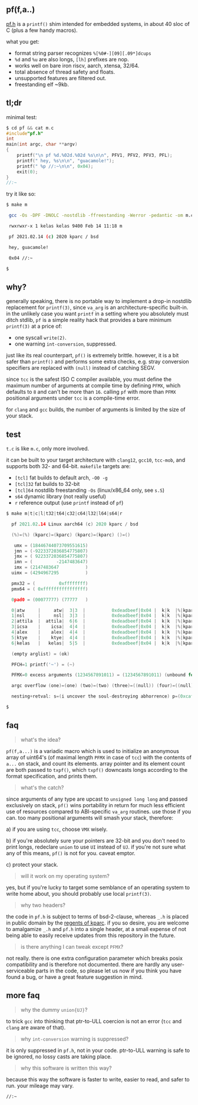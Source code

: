 ## pf(f,a..)

[pf.h](https://github.com/kelas/pf/blob/master/pf.h) is a `printf()` shim intended for embedded systems, in about 40 sloc of C (plus a few handy macros).

what you get:

* format string parser recognizes `%[%0#-][09][.09*]dcups`
* `%d` and `%u` are also longs, `[lh]` prefixes are nop.
* works well on bare iron riscv, aarch, xtensa, 32/64.
* total absence of thread safety and floats.
* unsupported features are filtered out.
* freestanding elf ~9kb.

## tl;dr

minimal test:

```c
$ cd pf && cat m.c
#include"pf.h"
int
main(int argc, char **argv)
{
    printf("\n pf %d.%02d.%02d %s\n\n", PFV1, PFV2, PFV3, PFL);
    printf(" hey, %s\n\n", "guacamole!");
    printf(" %p //:~\n\n", 0x04);
    exit(0);
}
//:~
```

try it like so:

```bash
$ make m

 gcc -Os -DPF -DNOLC -nostdlib -ffreestanding -Werror -pedantic -om m.c s.S

 rwxrwxr-x 1 kelas kelas 9400 Feb 14 11:18 m

 pf 2021.02.14 (c) 2020 kparc / bsd

 hey, guacamole!

 0x04 //:~

$
```

## why?

generally speaking, there is no portable way to implement a drop-in nostdlib
replacement for `printf(3)`, since `va_arg` is an architecture-specific
built-in. in the unlikely case you want `printf` in a setting where you
absolutely must ditch stdlib, `pf` is a simple reality hack that provides
a bare minimum `printf(3)` at a price of:

* one syscall `write(2)`.
* one warning `int-conversion`, suppressed.

just like its real counterpart, `pf()` is extremely brittle. however, it
is a bit safer than `printf()` and performs some extra checks, e.g. stray
conversion specifiers are replaced with `(null)` instead of catching SEGV.

since `tcc` is the safest ISO C compiler available, you must define
the maximum number of arguments at compile time by defining `PFMX`, which
defaults to `8` and can't be more than `16`. calling `pf` with more than
`PFMX` positional arguments under `tcc` is a compile-time error.

for `clang` and `gcc` builds, the number of arguments is limited by the size of
your stack.

## test

`t.c` is like `m.c`, only more involved.

it can be built to your target architecture with `clang12`, `gcc10`, `tcc-mob`,
and supports both 32- and 64-bit. `makefile` targets are:

* `[tcl]` fat builds to default arch, `-O0 -g`
* `[tcl]32` fat builds to 32-bit
* `[tcl]64` nostdlib freestanding `-Os` (linux/x86_64 only, see `s.S`)
* `s64` dynamic library (not really useful)
* `r` reference output (use `printf` instead of `pf`)

```c
$ make m|t|c|l|t32|t64|c32|c64|l32|l64|s64|r

  pf 2021.02.14 Linux aarch64 (c) 2020 kparc / bsd

  (%)=(%) (kparc)=(kparc) (kparc)=(kparc) ()=()

   umx = (18446744073709551615)
   jmn = (-9223372036854775807)
   jmx = ( 9223372036854775807)
   imn = (         -2147483647)
   imx = (2147483647          )
  uimx = (4294967295          )

  pmx32 = (         0xffffffff)
  pmx64 = ( 0xffffffffffffffff)

  0pad0 = (00077777) (77777   )

  0|atw     |     atw|  3|3  |          0xdeadbeef|0x04 |  k|k  |%|kparc|%|
  1|nsl     |     nsl|  3|3  |          0xdeadbeef|0x04 |  k|k  |%|kparc|%|
  2|attila  |  attila|  6|6  |          0xdeadbeef|0x04 |  k|k  |%|kparc|%|
  3|icsa    |    icsa|  4|4  |          0xdeadbeef|0x04 |  k|k  |%|kparc|%|
  4|alex    |    alex|  4|4  |          0xdeadbeef|0x04 |  k|k  |%|kparc|%|
  5|ktye    |    ktye|  4|4  |          0xdeadbeef|0x04 |  k|k  |%|kparc|%|
  6|kelas   |   kelas|  5|5  |          0xdeadbeef|0x04 |  k|k  |%|kparc|%|

  (empty arglist) = (ok)

  PFCH=1 printf('~') = (~)

  PFMX=0 excess arguments (1234567891011) = (1234567891011) (unbound for gcc/clang builds)

  argc overflow (one)=(one) (two)=(two) (three)=((null)) (four)=((null))

  nesting+retval: s=(i uncover the soul-destroying abhorrence) p=(0xcafebabe)=(3405691582) c=(K) eot=(0x04) n=(108) //:~

$
```

## faq

> what's the idea?

`pf(f,a...)` is a variadic macro which is used to initialize an anonymous
array of uint64's (of maximal length `PFMX` in case of `tcc`) with the contents of `a...` on
stack, and count its elements. array pointer and its element count are both passed to
`txpf()`, which `txpf()` downcasts longs according to the format specification, and prints them.

> what's the catch?

since arguments of any type are upcast to `unsigned long long` and passed exclusively on stack,
`pf()` wins portability in return for much less efficient use of resources compared to ABI-specific
`va_arg` routines. use those if you can. too many positional arguments will smash your stack, therefore:

a) if you are using `tcc`, choose `VMX` wisely.

b) if you're absolutely sure your pointers are 32-bit and you don't need to print
longs, redeclare `union` to use `UI` instead of `UJ`. if you're not sure what
any of this means, `pf()` is not for you. caveat emptor.

c) protect your stack.

> will it work on my operating system?

yes, but if you're lucky to target some semblance of an operating system to write
home about, you should probably use local `printf(3)`.

> why two headers?

the code in `pf.h` is subject to terms of bsd-2-clause, whereas `_.h` is
placed in public domain by the [regents of kparc](https://github.com/kparc).
if you so desire, you are welcome to amalgamize `_.h` and `pf.h` into a single header,
at a small expense of not being able to easily receive updates from this repository
in the future.

> is there anything I can tweak except `PFMX`?

not really. there is one extra configuration parameter which breaks posix
compatibility and is therefore not documented. there are hardly any
user-serviceable parts in the code, so please let us now if you think
you have found a bug, or have a great feature suggestion in mind.

## more faq

> why the dummy `union{UJ}`?

to trick `gcc` into thinking that ptr-to-ULL coercion is not an error (`tcc`
and `clang` are aware of that).

> why `int-conversion` warning is suppressed?

it is only suppressed in `pf.h`, not in your code. ptr-to-ULL warning is
safe to be ignored, no lossy casts are taking place.

> why this software is written this way?

because this way the software is faster to write, easier to read, and safer to run.
your mileage may vary.

`//:~`
